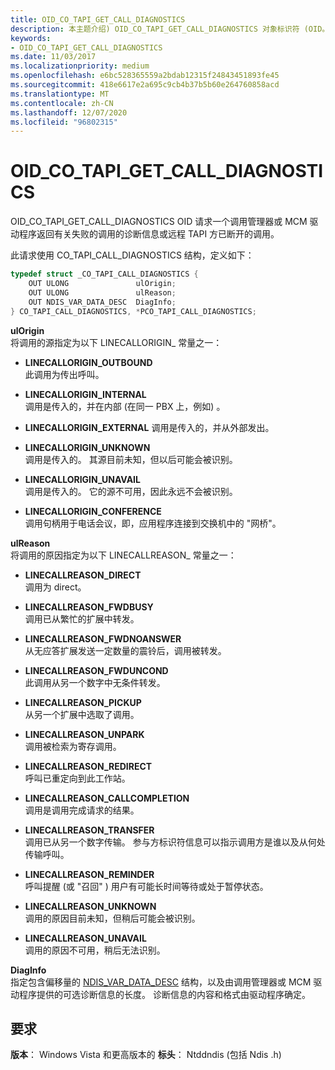 ```yaml
---
title: OID_CO_TAPI_GET_CALL_DIAGNOSTICS
description: 本主题介绍) OID_CO_TAPI_GET_CALL_DIAGNOSTICS 对象标识符 (OID。
keywords:
- OID_CO_TAPI_GET_CALL_DIAGNOSTICS
ms.date: 11/03/2017
ms.localizationpriority: medium
ms.openlocfilehash: e6bc528365559a2bdab12315f24843451893fe45
ms.sourcegitcommit: 418e6617e2a695c9cb4b37b5b60e264760858acd
ms.translationtype: MT
ms.contentlocale: zh-CN
ms.lasthandoff: 12/07/2020
ms.locfileid: "96802315"
---
```

# <a name="oid_co_tapi_get_call_diagnostics"></a>OID_CO_TAPI_GET_CALL_DIAGNOSTICS

OID_CO_TAPI_GET_CALL_DIAGNOSTICS OID 请求一个调用管理器或 MCM 驱动程序返回有关失败的调用的诊断信息或远程 TAPI 方已断开的调用。

此请求使用 CO_TAPI_CALL_DIAGNOSTICS 结构，定义如下：

```c++
typedef struct _CO_TAPI_CALL_DIAGNOSTICS {
    OUT ULONG               ulOrigin;
    OUT ULONG               ulReason;
    OUT NDIS_VAR_DATA_DESC  DiagInfo;
} CO_TAPI_CALL_DIAGNOSTICS, *PCO_TAPI_CALL_DIAGNOSTICS;
```

**ulOrigin**  
将调用的源指定为以下 LINECALLORIGIN_ 常量之一： 

- **LINECALLORIGIN_OUTBOUND**  
此调用为传出呼叫。

- **LINECALLORIGIN_INTERNAL**  
调用是传入的，并在内部 (在同一 PBX 上，例如) 。

- **LINECALLORIGIN_EXTERNAL** 调用是传入的，并从外部发出。

- **LINECALLORIGIN_UNKNOWN**  
调用是传入的。 其源目前未知，但以后可能会被识别。

- **LINECALLORIGIN_UNAVAIL**  
调用是传入的。 它的源不可用，因此永远不会被识别。

- **LINECALLORIGIN_CONFERENCE**  
调用句柄用于电话会议，即，应用程序连接到交换机中的 "网桥"。

**ulReason**  
将调用的原因指定为以下 LINECALLREASON_ 常量之一： 

- **LINECALLREASON_DIRECT**  
调用为 direct。

- **LINECALLREASON_FWDBUSY**  
调用已从繁忙的扩展中转发。

- **LINECALLREASON_FWDNOANSWER**  
从无应答扩展发送一定数量的震铃后，调用被转发。

- **LINECALLREASON_FWDUNCOND**  
此调用从另一个数字中无条件转发。

- **LINECALLREASON_PICKUP**  
从另一个扩展中选取了调用。

- **LINECALLREASON_UNPARK**  
调用被检索为寄存调用。

- **LINECALLREASON_REDIRECT**  
呼叫已重定向到此工作站。

- **LINECALLREASON_CALLCOMPLETION**  
调用是调用完成请求的结果。

- **LINECALLREASON_TRANSFER**  
调用已从另一个数字传输。 参与方标识符信息可以指示调用方是谁以及从何处传输呼叫。

- **LINECALLREASON_REMINDER**  
呼叫提醒 (或 "召回" ) 用户有可能长时间等待或处于暂停状态。

- **LINECALLREASON_UNKNOWN**  
调用的原因目前未知，但稍后可能会被识别。

- **LINECALLREASON_UNAVAIL**  
调用的原因不可用，稍后无法识别。

**DiagInfo**  
指定包含偏移量的 [NDIS_VAR_DATA_DESC](/previous-versions/windows/hardware/network/ff559020(v=vs.85)) 结构，以及由调用管理器或 MCM 驱动程序提供的可选诊断信息的长度。 诊断信息的内容和格式由驱动程序确定。

## <a name="requirements"></a>要求

**版本**： Windows Vista 和更高版本的 **标头**： Ntddndis (包括 Ndis .h) 
